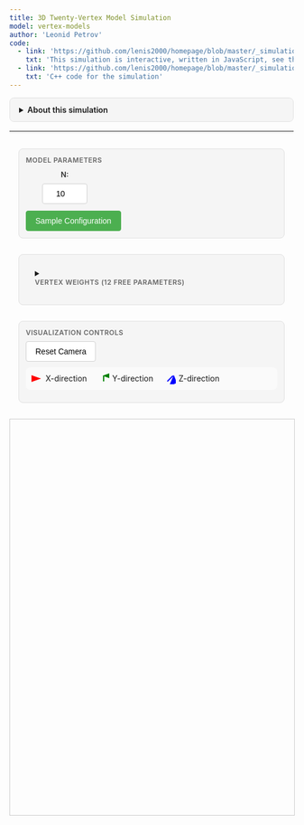 ```yaml
---
title: 3D Twenty-Vertex Model Simulation
model: vertex-models
author: 'Leonid Petrov'
code:
  - link: 'https://github.com/lenis2000/homepage/blob/master/_simulations/vertex_models/2025-08-29-3d-20vertex.md'
    txt: 'This simulation is interactive, written in JavaScript, see the source code of this page at the link'
  - link: 'https://github.com/lenis2000/homepage/blob/master/_simulations/vertex_models/2025-08-29-3d-20vertex.cpp'
    txt: 'C++ code for the simulation'
---
```


<style>
  /* Interface container and responsive layout */
  .interface-container {
    display: grid;
    gap: 16px;
    padding: 16px;
    max-width: 1400px;
    margin: 0 auto;
  }

  /* Desktop layout */
  @media (min-width: 768px) {
    .interface-container {
      grid-template-columns: repeat(2, 1fr);
    }

    .control-group.full-width,
    .full-width {
      grid-column: 1 / -1;
    }
  }

  /* Mobile layout */
  @media (max-width: 767px) {
    .interface-container {
      grid-template-columns: 1fr;
    }
  }

  /* Visual grouping */
  .control-group {
    background: #f5f5f5;
    border: 1px solid #e0e0e0;
    border-radius: 8px;
    padding: 12px;
    margin-bottom: 12px;
  }

  .control-group-title {
    font-size: 12px;
    font-weight: 600;
    color: #666;
    margin-bottom: 8px;
    text-transform: uppercase;
    letter-spacing: 0.5px;
  }

  /* Canvas styling */
  #three-container {
    width: 100%;
    max-width: 1200px;
    height: 700px;
    margin: 0 auto;
    border: 1px solid #ccc;
    display: block;
  }

  /* Parameter grid layout */
  .parameters-grid {
    display: grid;
    grid-template-columns: repeat(3, 1fr);
    gap: 16px;
    margin-bottom: 12px;
  }

  .param-item {
    display: flex;
    flex-direction: column;
    align-items: center;
    gap: 6px;
  }

  .param-item label {
    font-weight: 600;
    font-size: 13px;
    color: #333;
    text-align: center;
    min-height: 20px;
    display: flex;
    align-items: center;
  }

  .param-item input {
    width: 80px;
    text-align: center;
  }

  .button-row {
    display: flex;
    gap: 8px;
    flex-wrap: wrap;
  }

  /* Consistent input styling */
  input[type="number"],
  input[type="range"],
  select {
    height: 36px;
    padding: 0 12px;
    border: 1px solid #d0d0d0;
    border-radius: 4px;
    font-size: 14px;
    transition: border-color 0.2s;
  }

  input[type="range"] {
    padding: 0;
  }

  input[type="number"]:focus,
  select:focus {
    outline: none;
    border-color: #4CAF50;
  }

  /* Button improvements */
  button {
    height: 36px;
    padding: 0 16px;
    border: 1px solid #d0d0d0;
    border-radius: 4px;
    background: white;
    font-size: 14px;
    cursor: pointer;
    transition: all 0.2s;
    white-space: nowrap;
  }

  button:hover {
    background: #f5f5f5;
    border-color: #999;
  }

  button:active {
    background: #e0e0e0;
  }

  /* Primary action buttons */
  button.primary {
    background: #4CAF50;
    color: white;
    border-color: #4CAF50;
  }

  button.primary:hover {
    background: #45a049;
  }

  /* Progress bar */
  .progress-container {
    width: 100%;
    height: 20px;
    background: #f0f0f0;
    border-radius: 10px;
    overflow: hidden;
    margin: 10px 0;
    display: none;
  }

  .progress-bar {
    height: 100%;
    background: #4CAF50;
    width: 0%;
    transition: width 0.3s ease;
  }

  /* T-slider styling */
  .slider-container {
    display: flex;
    align-items: center;
    gap: 10px;
    margin: 10px 0;
  }

  .slider-container label {
    font-weight: 500;
  }

  .slider-container input[type="range"] {
    flex: 1;
  }

  .slider-value {
    min-width: 40px;
    text-align: center;
    font-weight: 600;
  }

  /* Legend */
  .legend {
    display: flex;
    gap: 20px;
    margin: 10px 0;
    padding: 10px;
    background: #fafafa;
    border-radius: 8px;
    flex-wrap: wrap;
  }

  .legend-item {
    display: flex;
    align-items: center;
    gap: 5px;
  }

  .arrow-icon {
    width: 20px;
    height: 20px;
  }

  /* Mobile optimizations */
  @media (max-width: 767px) {
    .parameters-grid {
      grid-template-columns: repeat(2, 1fr);
      gap: 12px;
    }
    
    .param-item label {
      font-size: 12px;
    }
    
    .param-item input {
      width: 70px;
    }
    
    #three-container {
      height: 400px;
    }
  }

  /* Very small screens */
  @media (max-width: 480px) {
    .parameters-grid {
      grid-template-columns: 1fr;
    }
    
    .param-item input {
      width: 100px;
    }
  }

  /* Vertex configuration display */
  .vertex-config-display {
    font-family: monospace;
    font-size: 11px;
    background: #f8f8f8;
    padding: 8px;
    border-radius: 4px;
    margin-top: 10px;
    max-height: 200px;
    overflow-y: auto;
  }

  /* Details styling */
  details {
    border: 1px solid #e0e0e0;
    border-radius: 8px;
    overflow: hidden;
    margin-bottom: 16px;
  }

  details > summary {
    padding: 12px 16px;
    background: #f5f5f5;
    font-weight: 600;
    cursor: pointer;
    user-select: none;
  }

  details[open] > summary {
    border-bottom: 1px solid #e0e0e0;
  }

  details > .content {
    padding: 16px;
    background: white;
  }
</style>

<script src="/js/three.min.js"></script>
<script src="/js/OrbitControls.js"></script>
<script src="/js/2025-08-29-3d-20vertex.js"></script>

<details id="about-simulation-details">
<summary>About this simulation</summary>
<div class="content">

This simulation demonstrates the <strong>twenty-vertex model</strong> introduced by Bufetov and Zografos (work in progress).
The model consists of a 3D lattice where arrows are placed on edges, always pointing in positive coordinate directions.
Each vertex has 8 possible incoming arrow configurations and 8 possible outgoing configurations, with conservation of arrow count through each vertex.

<br><br>
The model has 20 vertex types: 2 deterministic (000→000 and 111→111) and 18 stochastic configurations with tuneable weights.
The sampling proceeds in time slices where t = x + y + z, with boundary conditions: empty in xz and yz planes, full in xy plane.

</div>
</details>

---

<!-- Controls for the simulation -->
<div class="interface-container">

<!-- Main Parameters -->
<div class="control-group full-width">
  <div class="control-group-title">Model Parameters</div>
  <div class="parameters-grid">
    <div class="param-item">
      <label for="N">N:</label>
      <input type="number" id="N" value="10" min="2" max="300" style="width: 80px;">
    </div>
  </div>
  <div class="button-row">
    <button id="sample" class="primary">Sample Configuration</button>
  </div>
  <div class="progress-container" id="progress-container">
    <div class="progress-bar" id="progress-bar"></div>
  </div>
</div>

<!-- Vertex Weights -->
<details class="control-group full-width">
  <summary><div class="control-group-title">Vertex Weights (12 Free Parameters)</div></summary>
  <div class="content">
    <div class="parameters-grid">
      <div class="param-item">
        <label for="w0">100→100:</label>
        <input type="number" id="w0" value="0.333" step="0.001" min="0" style="width: 80px;">
      </div>
      <div class="param-item">
        <label for="w1">100→010:</label>
        <input type="number" id="w1" value="0.333" step="0.001" min="0" style="width: 80px;">
      </div>
      <div class="param-item">
        <label for="w2">010→100:</label>
        <input type="number" id="w2" value="0.333" step="0.001" min="0" style="width: 80px;">
      </div>
      <div class="param-item">
        <label for="w3">010→010:</label>
        <input type="number" id="w3" value="0.333" step="0.001" min="0" style="width: 80px;">
      </div>
      <div class="param-item">
        <label for="w4">001→100:</label>
        <input type="number" id="w4" value="0.333" step="0.001" min="0" style="width: 80px;">
      </div>
      <div class="param-item">
        <label for="w5">001→010:</label>
        <input type="number" id="w5" value="0.333" step="0.001" min="0" style="width: 80px;">
      </div>
      <div class="param-item">
        <label for="w6">110→110:</label>
        <input type="number" id="w6" value="0.333" step="0.001" min="0" style="width: 80px;">
      </div>
      <div class="param-item">
        <label for="w7">110→101:</label>
        <input type="number" id="w7" value="0.333" step="0.001" min="0" style="width: 80px;">
      </div>
      <div class="param-item">
        <label for="w8">101→110:</label>
        <input type="number" id="w8" value="0.333" step="0.001" min="0" style="width: 80px;">
      </div>
      <div class="param-item">
        <label for="w9">101→101:</label>
        <input type="number" id="w9" value="0.333" step="0.001" min="0" style="width: 80px;">
      </div>
      <div class="param-item">
        <label for="w10">011→110:</label>
        <input type="number" id="w10" value="0.333" step="0.001" min="0" style="width: 80px;">
      </div>
      <div class="param-item">
        <label for="w11">011→101:</label>
        <input type="number" id="w11" value="0.333" step="0.001" min="0" style="width: 80px;">
      </div>
    </div>
    <div style="margin-top: 10px; font-size: 12px; color: #666;">
      Note: These 12 parameters, along with sum-to-one constraints, determine all 18 stochastic vertex weights.
      The notation abc→def means incoming arrows from directions (x,y,z) and outgoing to (x,y,z), where 1=arrow present.
    </div>
  </div>
</details>

<!-- Visualization Controls -->
<div class="control-group full-width">
  <div class="control-group-title">Visualization Controls</div>
  <div class="button-row">
    <button id="reset-camera">Reset Camera</button>
  </div>
  <div class="legend">
    <div class="legend-item">
      <svg class="arrow-icon" viewBox="0 0 20 20">
        <line x1="5" y1="10" x2="15" y2="10" stroke="red" stroke-width="2" marker-end="url(#arrowhead-x)"/>
        <defs>
          <marker id="arrowhead-x" markerWidth="10" markerHeight="7" refX="9" refY="3.5" orient="auto">
            <polygon points="0 0, 10 3.5, 0 7" fill="red"/>
          </marker>
        </defs>
      </svg>
      <span>X-direction</span>
    </div>
    <div class="legend-item">
      <svg class="arrow-icon" viewBox="0 0 20 20">
        <line x1="10" y1="15" x2="10" y2="5" stroke="green" stroke-width="2" marker-end="url(#arrowhead-y)"/>
        <defs>
          <marker id="arrowhead-y" markerWidth="7" markerHeight="10" refX="3.5" refY="1" orient="auto">
            <polygon points="0 10, 3.5 0, 7 10" fill="green"/>
          </marker>
        </defs>
      </svg>
      <span>Y-direction</span>
    </div>
    <div class="legend-item">
      <svg class="arrow-icon" viewBox="0 0 20 20">
        <line x1="5" y1="15" x2="15" y2="5" stroke="blue" stroke-width="2" marker-end="url(#arrowhead-z)"/>
        <defs>
          <marker id="arrowhead-z" markerWidth="10" markerHeight="10" refX="9" refY="3" orient="auto">
            <polygon points="0 7, 10 3, 7 10" fill="blue"/>
          </marker>
        </defs>
      </svg>
      <span>Z-direction</span>
    </div>
  </div>
</div>

</div> <!-- End interface-container -->

<!-- 3D Visualization -->
<div id="three-container">
  <canvas id="three-canvas"></canvas>
</div>

<script>
// Check if Module is defined before setting onRuntimeInitialized
if (typeof Module === 'undefined') {
    console.error('Module is not defined. Make sure the WASM JavaScript file is loaded correctly.');
    window.Module = { onRuntimeInitialized: function() {} };
}

Module.onRuntimeInitialized = async function() {
    // WASM Interface Class
    class WASMInterface {
        constructor() {
            this.ready = false;
            this.N = 10;
            this.weights = new Float64Array(12);
            this.weights.fill(1.0/3.0);
            this.arrows = new Uint32Array(); // Will hold packed arrow data
            this.filledCubes = new Uint32Array(); // Will hold packed cube data
        }

        async initialize() {
            if (typeof Module === 'undefined') {
                throw new Error('Module is not defined. WASM JavaScript file may not be loaded.');
            }
            if (typeof Module.cwrap !== 'function') {
                throw new Error('Module.cwrap is not a function. WASM module may not be properly initialized.');
            }

            // Wrap exported functions
            this.initializeModel = Module.cwrap('initializeModel', 'number', ['number', 'number'], {async: true});
            this.sampleConfiguration = Module.cwrap('sampleConfiguration', 'number', [], {async: true});
            this.exportArrows = Module.cwrap('exportArrows', 'number', [], {async: true});
            this.exportFilledCubes = Module.cwrap('exportFilledCubes', 'number', [], {async: true});
            this.updateWeights = Module.cwrap('updateWeights', 'number', ['number'], {async: true});
            this.freeString = Module.cwrap('freeString', null, ['number']);
            this.getProgress = Module.cwrap('getProgress', 'number', []);

            this.ready = true;
        }

        async initModel(N, weights) {
            if (!this.ready) throw new Error('WASM not ready');

            this.N = N;
            this.weights = weights;

            try {
                // Check if Module._malloc and HEAPF64 are available
                if (typeof Module._malloc !== 'function' || typeof Module.HEAPF64 === 'undefined') {
                    // Use alternative allocation method via ccall
                    const ptr = await Module.ccall('initializeModel', 'number', 
                        ['number', 'array'], 
                        [N, weights],
                        {async: true}
                    );
                    
                    if (!ptr) {
                        throw new Error('initializeModel returned null pointer');
                    }
                    const jsonStr = Module.UTF8ToString(ptr);
                    this.freeString(ptr);

                    const result = JSON.parse(jsonStr);
                    if (result.error) {
                        throw new Error(result.error);
                    }
                    return result;
                } else {
                    // Allocate memory for weights array
                    const weightsPtr = Module._malloc(12 * 8); // 12 doubles
                    const heap64 = new Float64Array(Module.HEAPF64.buffer, weightsPtr, 12);
                    heap64.set(weights);

                    const ptr = await this.initializeModel(N, weightsPtr);
                    Module._free(weightsPtr);

                    if (!ptr) {
                        throw new Error('initializeModel returned null pointer');
                    }
                    const jsonStr = Module.UTF8ToString(ptr);
                    this.freeString(ptr);

                    const result = JSON.parse(jsonStr);
                    if (result.error) {
                        throw new Error(result.error);
                    }

                    return result;
                }
            } catch (error) {
                throw new Error(`Initialization failed: ${error.message}`);
            }
        }

        async sample() {
            if (!this.ready) throw new Error('WASM not ready');

            try {
                const ptr = await this.sampleConfiguration();
                const jsonStr = Module.UTF8ToString(ptr);
                this.freeString(ptr);

                const result = JSON.parse(jsonStr);
                if (result.error) {
                    throw new Error(result.error);
                }

                // Get arrow and cube data
                await this.refreshArrows();
                await this.refreshFilledCubes(); // Also fetch cube data
                return result;
            } catch (error) {
                throw new Error(`Sampling failed: ${error.message}`);
            }
        }

        async refreshArrows() {
            try {
                const ptr = await this.exportArrows();
                const jsonStr = Module.UTF8ToString(ptr);
                this.freeString(ptr);

                const result = JSON.parse(jsonStr);
                if (result.ptr && result.count > 0) {
                    // Create a view into the WASM heap for the arrow data
                    this.arrows = new Uint32Array(Module.HEAPU32.buffer, result.ptr, result.count);
                } else {
                    this.arrows = new Uint32Array(); // Empty
                }
            } catch (error) {
                console.error('Failed to refresh arrows:', error);
                this.arrows = new Uint32Array();
            }
        }

        async refreshFilledCubes() {
            try {
                const ptr = await this.exportFilledCubes();
                const jsonStr = Module.UTF8ToString(ptr);
                this.freeString(ptr);

                const result = JSON.parse(jsonStr);
                if (result.ptr && result.count > 0) {
                    this.filledCubes = new Uint32Array(Module.HEAPU32.buffer, result.ptr, result.count);
                } else {
                    this.filledCubes = new Uint32Array();
                }
            } catch (error) {
                console.error('Failed to refresh filled cubes:', error);
                this.filledCubes = new Uint32Array();
            }
        }

        async updateWeightsWasm(weights) {
            if (!this.ready) throw new Error('WASM not ready');

            this.weights = weights;

            try {
                // Check if Module._malloc and HEAPF64 are available
                if (typeof Module._malloc !== 'function' || typeof Module.HEAPF64 === 'undefined') {
                    // Use alternative allocation method via ccall
                    const ptr = await Module.ccall('updateWeights', 'number', 
                        ['array'], 
                        [weights],
                        {async: true}
                    );
                    
                    const jsonStr = Module.UTF8ToString(ptr);
                    this.freeString(ptr);

                    const result = JSON.parse(jsonStr);
                    if (result.error) {
                        throw new Error(result.error);
                    }
                    return result;
                } else {
                    // Allocate memory for weights array
                    const weightsPtr = Module._malloc(12 * 8); // 12 doubles
                    const heap64 = new Float64Array(Module.HEAPF64.buffer, weightsPtr, 12);
                    heap64.set(weights);

                    const ptr = await this.updateWeights(weightsPtr);
                    Module._free(weightsPtr);

                    const jsonStr = Module.UTF8ToString(ptr);
                    this.freeString(ptr);

                    const result = JSON.parse(jsonStr);
                    if (result.error) {
                        throw new Error(result.error);
                    }

                    return result;
                }
            } catch (error) {
                throw new Error(`Weight update failed: ${error.message}`);
            }
        }

        getArrows() {
            return this.arrows; // This is now a Uint32Array
        }

        getFilledCubes() {
            return this.filledCubes; // Add this new getter
        }
    }


    // 3D Visualizer
    class Visualizer3D {
        constructor(container) {
            this.container = container;
            this.N = 10;
            
            // Three.js setup
            this.scene = new THREE.Scene();
            this.scene.background = new THREE.Color(0xffffff);

            // Camera
            this.camera = new THREE.PerspectiveCamera(
                45,
                container.clientWidth / container.clientHeight,
                0.1,
                1000
            );
            this.camera.position.set(30, 30, 30);
            this.camera.lookAt(0, 0, 0);

            // Renderer
            this.renderer = new THREE.WebGLRenderer({
                canvas: document.getElementById('three-canvas'),
                antialias: true
            });
            this.renderer.setSize(container.clientWidth, container.clientHeight);

            // Controls
            this.controls = new THREE.OrbitControls(this.camera, this.renderer.domElement);
            this.controls.enableDamping = true;
            this.controls.dampingFactor = 0.05;

            // Lighting
            const ambientLight = new THREE.AmbientLight(0xffffff, 0.6);
            this.scene.add(ambientLight);

            const directionalLight = new THREE.DirectionalLight(0xffffff, 0.4);
            directionalLight.position.set(10, 10, 10);
            this.scene.add(directionalLight);

            // Arrow group
            this.arrowGroup = new THREE.Group();
            this.scene.add(this.arrowGroup);

            // Grid helper
            this.gridHelper = new THREE.GridHelper(20, 20, 0x888888, 0xcccccc);
            this.scene.add(this.gridHelper);

            // Handle window resize
            window.addEventListener('resize', () => this.handleResize());

            // Start animation loop
            this.animate();
        }

        handleResize() {
            const width = this.container.clientWidth;
            const height = this.container.clientHeight;

            this.camera.aspect = width / height;
            this.camera.updateProjectionMatrix();

            this.renderer.setSize(width, height);
        }

        draw(arrows, filledCubes, N) {
            this.N = N;

            // Clear existing arrows
            while(this.arrowGroup.children.length > 0) {
                const child = this.arrowGroup.children[0];
                if (child.geometry) child.geometry.dispose();
                if (child.material) child.material.dispose();
                this.arrowGroup.remove(child);
            }

            // Create line geometry for all arrows
            const vertices = [];
            const colors = [];

            // Add lines
            for (const packedArrow of arrows) {
                // Unpack data
                const x = (packedArrow >> 22) & 0x3FF;
                const y = (packedArrow >> 12) & 0x3FF;
                const z = (packedArrow >> 2) & 0x3FF;
                const dir = packedArrow & 0x3;

                let startPos = new THREE.Vector3(x, z, y); // Note y/z swap for THREE.js coordinate system
                let endPos = startPos.clone();

                if (dir === 0) { // X direction
                    endPos.x += 1;
                } else if (dir === 1) { // Y direction
                    endPos.z += 1;
                } else { // Z direction
                    endPos.y += 1;
                }

                // Add vertices
                vertices.push(startPos.x, startPos.y, startPos.z);
                vertices.push(endPos.x, endPos.y, endPos.z);

                // Add colors for both vertices
                let color = new THREE.Color();
                if (dir === 0) {
                    color.setRGB(1, 0, 0); // Red for X
                } else if (dir === 1) {
                    color.setRGB(0, 1, 0); // Green for Y
                } else {
                    color.setRGB(0, 0, 1); // Blue for Z
                }
                
                colors.push(color.r, color.g, color.b);
                colors.push(color.r, color.g, color.b);
            }

            // Create geometry for lines
            const lineGeometry = new THREE.BufferGeometry();
            lineGeometry.setAttribute('position', new THREE.Float32BufferAttribute(vertices, 3));
            lineGeometry.setAttribute('color', new THREE.Float32BufferAttribute(colors, 3));

            // Create material for lines
            const lineMaterial = new THREE.LineBasicMaterial({ 
                vertexColors: true,
                linewidth: 2
            });

            // Create line segments
            const lines = new THREE.LineSegments(lineGeometry, lineMaterial);
            this.arrowGroup.add(lines);

            // Add cubes from C++ detection
            this.addCubes(filledCubes);

            // Center the view
            const center = N / 2;
            this.arrowGroup.position.set(-center, 0, -center);
            this.controls.target.set(0, center/2, 0);
            this.controls.update();
        }

        addCubes(filledCubes) {
            if (filledCubes.length === 0) return;

            // Use InstancedMesh for performance with many cubes
            const cubeGeometry = new THREE.BoxGeometry(1.0, 1.0, 1.0);
            const cubeMaterial = new THREE.MeshPhongMaterial({
                color: 0xffff00,
                transparent: true,
                opacity: 0.3
            });
            const cubeMesh = new THREE.InstancedMesh(cubeGeometry, cubeMaterial, filledCubes.length);

            const matrix = new THREE.Matrix4();
            for (let i = 0; i < filledCubes.length; i++) {
                const packedCube = filledCubes[i];
                // Unpack: x(10 bits), y(10 bits), z(10 bits)
                const x = (packedCube >> 20) & 0x3FF;
                const y = (packedCube >> 10) & 0x3FF;
                const z = packedCube & 0x3FF;
                
                // Position cube at center of the 1x1x1 cell
                matrix.setPosition(x + 0.5, z + 0.5, y + 0.5); // y/z swap
                cubeMesh.setMatrixAt(i, matrix);
            }
            
            this.arrowGroup.add(cubeMesh);
        }

        animate() {
            requestAnimationFrame(() => this.animate());
            this.controls.update();
            this.renderer.render(this.scene, this.camera);
        }

        resetCamera() {
            this.camera.position.set(30, 30, 30);
            this.controls.target.set(0, this.N/4, 0);
            this.controls.update();
        }
    }

    // Main application
    const wasmInterface = new WASMInterface();
    const viz3D = new Visualizer3D(document.getElementById('three-container'));
    
    let progressInterval = null;

    // Initialize WASM
    async function init() {
        try {
            await wasmInterface.initialize();
            console.log('WASM initialized successfully');
            
            // Initialize with default parameters
            const weights = new Float64Array(12);
            weights.fill(1.0/3.0);
            await wasmInterface.initModel(10, weights);
            
            // Initial sample
            await sampleAndDraw();
        } catch (error) {
            console.error('Failed to initialize WASM:', error);
            alert('Failed to initialize simulation. Please refresh the page.');
        }
    }

    // Sample and draw
    async function sampleAndDraw() {
        try {
            // Show progress bar
            const progressContainer = document.getElementById('progress-container');
            const progressBar = document.getElementById('progress-bar');
            progressContainer.style.display = 'block';
            progressBar.style.width = '0%';

            // Start progress monitoring
            progressInterval = setInterval(() => {
                const progress = wasmInterface.getProgress();
                progressBar.style.width = progress + '%';
            }, 100);

            // Sample configuration
            await wasmInterface.sample();

            // Stop progress monitoring
            clearInterval(progressInterval);
            progressBar.style.width = '100%';
            setTimeout(() => {
                progressContainer.style.display = 'none';
            }, 500);

            // Draw
            const arrows = wasmInterface.getArrows();
            const filledCubes = wasmInterface.getFilledCubes(); // Get cube data
            const N = wasmInterface.N;

            viz3D.draw(arrows, filledCubes, N); // Always use 3D view
        } catch (error) {
            console.error('Sampling failed:', error);
            alert('Sampling failed: ' + error.message);
            clearInterval(progressInterval);
            document.getElementById('progress-container').style.display = 'none';
        }
    }

    // Event handlers
    document.getElementById('sample').addEventListener('click', async () => {
        // Get current parameters
        const N = parseInt(document.getElementById('N').value);
        const weights = new Float64Array(12);
        for (let i = 0; i < 12; i++) {
            weights[i] = parseFloat(document.getElementById('w' + i).value);
        }
        
        
        try {
            // Reinitialize with current parameters
            await wasmInterface.initModel(N, weights);
            // Sample new configuration
            await sampleAndDraw();
        } catch (error) {
            console.error('Sampling failed:', error);
            alert('Sampling failed: ' + error.message);
        }
    });


    document.getElementById('reset-camera').addEventListener('click', () => {
        viz3D.resetCamera();
    });


    // Initialize on load
    init();
};
</script>